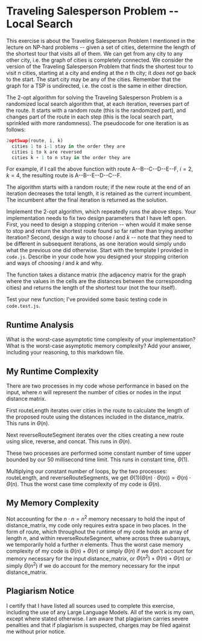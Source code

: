 # Traveling Salesperson Problem -- Local Search

This exercise is about the Traveling Salesperson Problem I mentioned in the
lecture on NP-hard problems -- given a set of cities, determine the length of
the shortest tour that visits all of them. We can get from any city to any other
city, i.e. the graph of cities is completely connected. We consider the version
of the Traveling Salesperson Problem that finds the shortest tour to visit $n$
cities, starting at a city and ending at the $n$ th city; it *does not* go
back to the start. The start city may be any of the cities. Remember that the
graph for a TSP is undirected, i.e. the cost is the same in either direction.

The 2-opt algorithm for solving the Traveling Salesperson Problem is a
randomized local search algorithm that, at each iteration, reverses part of the
route. It starts with a random route (this is the randomized part), and changes
part of the route in each step (this is the local search part, sprinkled with
more randomness). The pseudocode for one iteration is as follows:

```javascript
2optSwap(route, i, k)
  cities 1 to i-1 stay in the order they are
  cities i to k are reversed
  cities k + 1 to n stay in the order they are
```

For example, if I call the above function with route A--B--C--D--E--F, $i=2$,
$k=4$, the resulting route is A--B--E--D--C--F.

The algorithm starts with a random route; if the new route at the end of an
iteration decreases the total length, it is retained as the current incumbent.
The incumbent after the final iteration is returned as the solution.

Implement the 2-opt algorithm, which repeatedly runs the above steps. Your
implementation needs to fix two design parameters that I have left open. First,
you need to design a stopping criterion -- when would it make sense to stop and
return the shortest route found so far rather than trying another iteration?
Second, design a way to choose $i$ and $k$ -- note that they need to be
different in subsequent iterations, as one iteration would simply undo what
the previous one did otherwise. Start with the template I provided in `code.js`.
Describe in your code how you designed your stopping criterion and ways of
choosing $i$ and $k$ and why.

The function takes a distance matrix (the adjacency matrix for the graph where
the values in the cells are the distances between the corresponding cities) and
returns the length of the shortest tour (not the tour itself).

Test your new function; I've provided some basic testing code in `code.test.js`.

## Runtime Analysis

What is the worst-case asymptotic time complexity of your implementation? What
is the worst-case asymptotic memory complexity? Add your answer, including your
reasoning, to this markdown file.

## My Runtime Complexity

There are two processes in my code whose performance in based on the input,
where $n$ will represent the number of cities or nodes in the input distance
matrix.

First routeLength iterates over cities in the route to calculate the length of
the proposed route using the distances included in the distance_matrix. This
runs in $\Theta(n)$.

Next reverseRouteSegment iterates over the cities creating a new route using
slice, reverse, and concat. This runs in $\Theta(n)$.

These two processes are performed some constant number of time upper bounded by
our 50 millisecond time limit. This runs in constant time, $\Theta(1)$.

Multiplying our constant number of loops, by the two processes: routeLength, and
reverseRouteSegments, we get $\Theta(1)(\Theta(n) \cdot \Theta(n)) = \Theta(n)
\cdot \Theta(n)$. Thus the worst case time complexity of my code is $\Theta(n)$.

## My Memory Complexity

Not accounting for the $n \cdot n = n^2$ memory necessary to hold the input of
distance_matrix, my code only requires extra space in two places. In the form of
route, which throughout the runtime of my code holds an array of length $n$, and
within reverseRouteSegment, where across three subarrays, we temporarily hold a
further $n$ elements. Thus the worst case memory complexity of my code is
$\Theta(n) + \Theta(n)$ or simply $\Theta(n)$ if we don't account for memory
necessary for the input distance_matrix, or $\Theta(n^2) + \Theta(n) +
\Theta(n)$ or simply $\Theta(n^2)$ if we do account for the memory necessary for
the input distance_matrix.

## Plagiarism Notice

I certify that I have listed all sources used to complete this exercise, including the use of any Large Language Models. All of the work is my own, except where stated otherwise. I am aware that plagiarism carries severe penalties and that if plagiarism is suspected, charges may be filed against me without prior notice.
